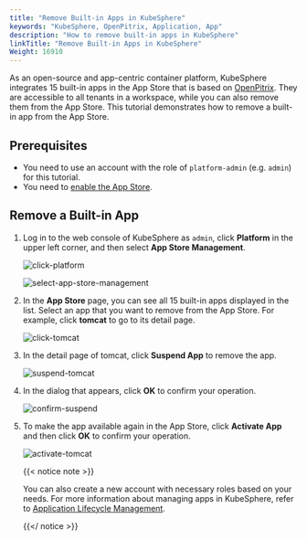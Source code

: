 ```yaml
---
title: "Remove Built-in Apps in KubeSphere"
keywords: "KubeSphere, OpenPitrix, Application, App"
description: "How to remove built-in apps in KubeSphere"
linkTitle: "Remove Built-in Apps in KubeSphere"
Weight: 16910
---
```


As an open-source and app-centric container platform, KubeSphere integrates 15 built-in apps in the App Store that is based on [OpenPitrix](https://github.com/openpitrix/openpitrix). They are accessible to all tenants in a workspace, while you can also remove them from the App Store. This tutorial demonstrates how to remove a built-in app from the App Store.

## Prerequisites

- You need to use an account with the role of `platform-admin` (e.g. `admin`) for this tutorial.
- You need to [enable the App Store](../../../pluggable-components/app-store/).

## Remove a Built-in App

1. Log in to the web console of KubeSphere as `admin`, click **Platform** in the upper left corner, and then select **App Store Management**.

   ![click-platform](/images/docs/zh-cn/faq/applications/remove-built-in-apps/click-platform.PNG)

   ![select-app-store-management](/images/docs/zh-cn/faq/applications/remove-built-in-apps/select-app-store-management.PNG)

2. In the **App Store** page, you can see all 15 built-in apps displayed in the list. Select an app that you want to remove from the App Store. For example, click **tomcat** to go to its detail page.

   ![click-tomcat](/images/docs/zh-cn/faq/applications/remove-built-in-apps/click-tomcat.PNG)

3. In the detail page of tomcat, click **Suspend App** to remove the app.

   ![suspend-tomcat](/images/docs/zh-cn/faq/applications/remove-built-in-apps/suspend-tomcat.PNG)

4. In the dialog that appears, click **OK** to confirm your operation.

   ![confirm-suspend](/images/docs/zh-cn/faq/applications/remove-built-in-apps/confirm-suspend.PNG)

5. To make the app available again in the App Store, click **Activate App** and then click **OK** to confirm your operation.

   ![activate-tomcat](/images/docs/zh-cn/faq/applications/remove-built-in-apps/activate-tomcat.PNG)

   {{< notice note >}}

   You can also create a new account with necessary roles based on your needs. For more information about managing apps in KubeSphere, refer to [Application Lifecycle Management](../../../application-store/app-lifecycle-management/).

   {{</ notice >}}